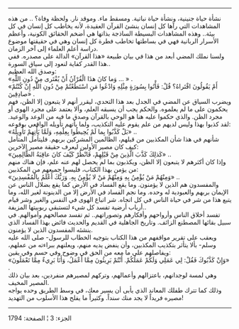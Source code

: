 ------------------------------------------------------------------------

نشأة حياة جنينية، ونشأة حياة نباتية. ومسقط ماء. وموقد نار. ولحظة وفاة؟
.. من هذه المشاهدات التي رآها كل إنسان ينشئ القرآن العقيدة، لأنه يخاطب
كل إنسان في كل بيئة.. وهذه المشاهدات البسيطة الساذجة بذاتها هي أضخم
الحقائق الكونية، وأعظم الأسرار الربانية فهي في بساطتها تخاطب فطرة كل
إنسان وهي في حقيقتها موضوع دراسة أعلم العلماء إلى آخر الزمان.  
ولسنا نملك المضي أبعد من هذا في بيان طبيعة «هذا القرآن» الدالة على
مصدره. ففي هذا القدر كفاية لنعود إلى سياق السورة..  
وصدق الله العظيم:  
«وَما كانَ هذَا الْقُرْآنُ أَنْ يُفْتَرى مِنْ دُونِ اللَّهِ ... » .  
«أَمْ يَقُولُونَ افْتَراهُ؟ قُلْ: فَأْتُوا بِسُورَةٍ مِثْلِهِ وَادْعُوا مَنِ اسْتَطَعْتُمْ مِنْ دُونِ اللَّهِ إِنْ
كُنْتُمْ صادِقِينَ» .  
ويضرب السياق عن المضي في الجدل بعد هذا التحدي، ليقرر أنهم لا يتبعون إلا
الظن، فهم يحكمون على ما لم يعلموه. والحكم يجب أن يسبقه العلم، وألا يعتمد
على مجرد الهوى أو مجرد الظن. والذي حكموا عليه هنا هو الوحي بالقرآن وصدق
ما فيه من الوعد والوعيد. لقد كذبوا بهذا وليس لديهم من علم يقوم عليه
التكذيب، ولما يأتهم تأويله الواقعي بوقوعه:  
«بَلْ كَذَّبُوا بِما لَمْ يُحِيطُوا بِعِلْمِهِ، وَلَمَّا يَأْتِهِمْ تَأْوِيلُهُ» ..  
شأنهم في هذا شأن المكذبين من قبلهم، الظالمين المشركين بربهم. فليتأمل
المتأمل كيف كان مصير الأولين ليعرف حقيقة مصير الآخرين:  
«كَذلِكَ كَذَّبَ الَّذِينَ مِنْ قَبْلِهِمْ، فَانْظُرْ كَيْفَ كانَ عاقِبَةُ الظَّالِمِينَ» ..  
وإذا كان أكثرهم لا يتبعون إلا الظن، ويكذبون بما لم يحصل لهم عنه علم، فإن
هناك منهم من يؤمن بهذا الكتاب، فليسوا جميعهم من المكذبين:  
«وَمِنْهُمْ مَنْ يُؤْمِنُ بِهِ وَمِنْهُمْ مَنْ لا يُؤْمِنُ بِهِ. وَرَبُّكَ أَعْلَمُ بِالْمُفْسِدِينَ» ..  
والمفسدون هم الذين لا يؤمنون. وما يقع الفساد في الأرض كما يقع بضلال
الناس عن الإيمان بربهم والعبودية له وحده. وما نجم الفساد في الأرض إلا من
الدينونة لغير الله، وما يتبع هذا من شر في حياة الناس في كل اتجاه. شر
اتباع الهوى في النفس والغير وشر قيام أرباب أرضية تفسد كل شيء لتستبقي
ربوبيتها المزيفة..  
تفسد أخلاق الناس وأرواحهم وأفكارهم وتصوراتهم.. ثم تفسد مصالحهم وأموالهم.
في سبيل بقائها المصطنع الزائف. وتاريخ الجاهلية في القديم والحديث فائض
بهذا الفساد الذي ينشئه المفسدون الذين لا يؤمنون.  
ويعقب على تقرير مواقفهم من هذا الكتاب بتوجيه الخطاب للرسول- صلى الله
عليه وسلم- بألا يتأثر بتكذيب المكذبين، وأن ينفض يديه منهم، ويعلنهم
ببراءته من عملهم، ويفاصلهم على ما معه من الحق في وضوح وفي حسم وفي
يقين:  
«وَإِنْ كَذَّبُوكَ فَقُلْ: لِي عَمَلِي وَلَكُمْ عَمَلُكُمْ. أَنْتُمْ بَرِيئُونَ مِمَّا أَعْمَلُ، وَأَنَا بَرِيءٌ مِمَّا
تَعْمَلُونَ» .  
وهي لمسة لوجدانهم، باعتزالهم وأعمالهم، وتركهم لمصيرهم منفردين، بعد بيان
ذلك المصير المخيف.  
وذلك كما تترك طفلك المعاند الذي يأبى أن يسير معك، في وسط الطريق وحده
يواجه مصيره فريداً لا يجد منك سنداً. وكثيراً ما يفلح هذا الأسلوب من
التهديد!

------------------------------------------------------------------------

الجزء: 3 ¦ الصفحة: 1794
